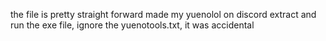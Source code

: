 the file is pretty straight forward
made my yuenolol on discord
extract and run the exe file, ignore the yuenotools.txt, it was accidental
